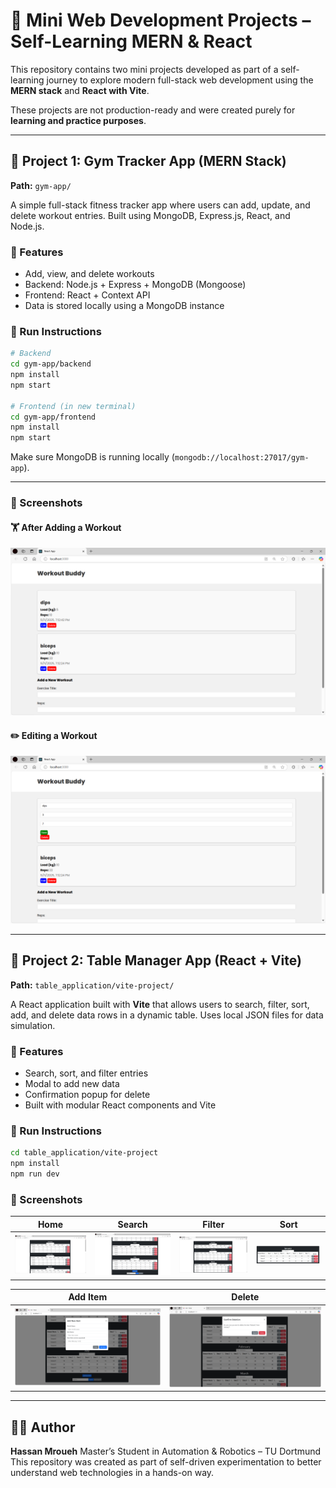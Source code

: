 # 🧪 Mini Web Development Projects – Self-Learning MERN & React

This repository contains two mini projects developed as part of a self-learning journey to explore modern full-stack web development using the **MERN stack** and **React with Vite**.

These projects are not production-ready and were created purely for **learning and practice purposes**.

---

## 📁 Project 1: Gym Tracker App (MERN Stack)

**Path:** `gym-app/`

A simple full-stack fitness tracker app where users can add, update, and delete workout entries. Built using MongoDB, Express.js, React, and Node.js.

### 🔧 Features
- Add, view, and delete workouts
- Backend: Node.js + Express + MongoDB (Mongoose)
- Frontend: React + Context API
- Data is stored locally using a MongoDB instance

### 🚀 Run Instructions
```bash
# Backend
cd gym-app/backend
npm install
npm start

# Frontend (in new terminal)
cd gym-app/frontend
npm install
npm start
```

Make sure MongoDB is running locally (`mongodb://localhost:27017/gym-app`).

---

### 📸 Screenshots

#### 🏋️ After Adding a Workout
![Add](./gym-app/screenshots_gym_app/after_adding_workouts.png)

#### ✏️ Editing a Workout
![Edit](./gym-app/screenshots_gym_app/editing_workout.png)

---

## 📁 Project 2: Table Manager App (React + Vite)

**Path:** `table_application/vite-project/`

A React application built with **Vite** that allows users to search, filter, sort, add, and delete data rows in a dynamic table. Uses local JSON files for data simulation.

### 🔧 Features
- Search, sort, and filter entries
- Modal to add new data
- Confirmation popup for delete
- Built with modular React components and Vite

### 🚀 Run Instructions
```bash
cd table_application/vite-project
npm install
npm run dev
```

### 📸 Screenshots

| Home | Search | Filter | Sort |
|------|--------|--------|------|
| ![Home](./table_application/screenshots/home.png) | ![Search](./table_application/screenshots/search.png) | ![Filter](./table_application/screenshots/filter.png) | ![Sort](./table_application/screenshots/sort_feature.png) |

| Add Item | Delete |
|----------|--------|
| ![Add](./table_application/screenshots/add_new_item.png) | ![Delete](./table_application/screenshots/delete_feature.png) |

---

## 👨‍💻 Author

**Hassan Mroueh**
Master’s Student in Automation & Robotics – TU Dortmund
This repository was created as part of self-driven experimentation to better understand web technologies in a hands-on way.
